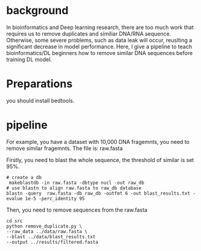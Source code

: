 # background
In bioinformatics and Deep learning research, there are too much work that requires us to remove duplicates and similiar DNA/RNA sequence. Otherwise, some severe problems, 
such as data leak will occur, reuslting a significant decrease in model performance. Here, I give a pipeline to teach bioinformatics/DL beginners how to remove similar DNA 
sequences before training DL model.

# Preparations
you should install bedtools.
# pipeline
For example, you have a dataset with 10,000 DNA fragemnts, you need to remove similar fragemnts. The file is: raw.fasta

Firstly, you need to blast the whole sequence, the threshold of similar is set 95%.
```
# create a db
 makeblastdb -in raw.fasta -dbtype nucl -out raw_db
# use blastn to align raw.fasta to raw_db database
blastn -query  raw.fasta -db raw_db -outfmt 6 -out blast_results.txt -evalue 1e-5 -perc_identity 95
```

Then, you need to remove sequences from the raw.fasta
```
cd src
python remove_duplicate.py \
--raw_data ../data/raw.fasta \
--blast ../data/blast_results.txt
--output ../results/filtered.fasta
```



